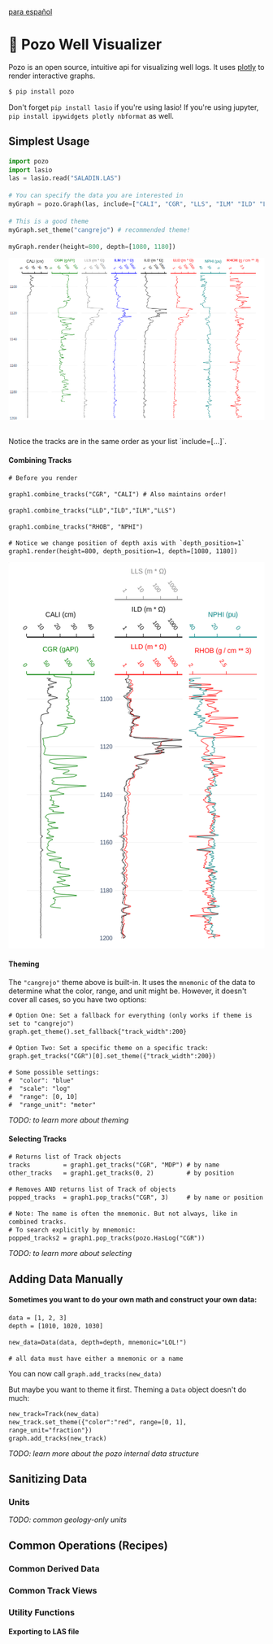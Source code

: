 [para español]()

# 🐰 Pozo Well Visualizer

Pozo is an open source, intuitive api for visualizing well logs. It uses [plotly](https://github.com/plotly/plotly.py) to render interactive graphs.

```bash
$ pip install pozo
```

Don't forget `pip install lasio` if you're using lasio! If you're using jupyter, `pip install ipywidgets plotly nbformat` as well.

## Simplest Usage

```python
import pozo
import lasio
las = lasio.read("SALADIN.LAS")

# You can specify the data you are interested in
myGraph = pozo.Graph(las, include=["CALI", "CGR", "LLS", "ILM" "ILD" "LLD", "NPH", "RHOB"])

# This is a good theme
myGraph.set_theme("cangrejo") # recommended theme!

myGraph.render(height=800, depth=[1080, 1180])

```
<p align="center"><img src="docs/log_example2.png" /> </p>

<br>
Notice the tracks are in the same order as your list `include=[...]`.


#### Combining Tracks
```
# Before you render

graph1.combine_tracks("CGR", "CALI") # Also maintains order!

graph1.combine_tracks("LLD","ILD","ILM","LLS") 

graph1.combine_tracks("RHOB", "NPHI")

# Notice we change position of depth axis with `depth_position=1`
graph1.render(height=800, depth_position=1, depth=[1080, 1180])
```
<p align="center"><img src="docs/log_example.png" /> </p>

#### Theming
The `"cangrejo"` theme above is built-in. It uses the `mnemonic` of the data to determine what the color, range, and unit might be. However, it doesn't cover all cases, so you have two options:
```
# Option One: Set a fallback for everything (only works if theme is set to "cangrejo")
graph.get_theme().set_fallback{"track_width":200}

# Option Two: Set a specific theme on a specific track:
graph.get_tracks("CGR")[0].set_theme({"track_width":200})

# Some possible settings:
#  "color": "blue"
#  "scale": "log"
#  "range": [0, 10]
#  "range_unit": "meter"
```

*TODO: to learn more about theming*

#### Selecting Tracks

```
# Returns list of Track objects
tracks         = graph1.get_tracks("CGR", "MDP") # by name
other_tracks   = graph1.get_tracks(0, 2)         # by position

# Removes AND returns list of Track of objects
popped_tracks  = graph1.pop_tracks("CGR", 3)     # by name or position

# Note: The name is often the mnemonic. But not always, like in combined tracks.
# To search explicitly by mnemonic:
popped_tracks2 = graph1.pop_tracks(pozo.HasLog("CGR"))
```

*TODO: to learn more about selecting*

## Adding Data Manually

#### Sometimes you want to do your own math and construct your own data:

```
data = [1, 2, 3]
depth = [1010, 1020, 1030]

new_data=Data(data, depth=depth, mnemonic="LOL!")

# all data must have either a mnemonic or a name

```
You can now call `graph.add_tracks(new_data)`

But maybe you want to theme it first. Theming a `Data` object doesn't do much:

```
new_track=Track(new_data)
new_track.set_theme({"color":"red", range=[0, 1], range_unit="fraction"})
graph.add_tracks(new_track)
```

*TODO: learn more about the pozo internal data structure*

## Sanitizing Data

### Units

*TODO: common geology-only units*

## Common Operations (Recipes)

### Common Derived Data

### Common Track Views

### Utility Functions

#### Exporting to LAS file

